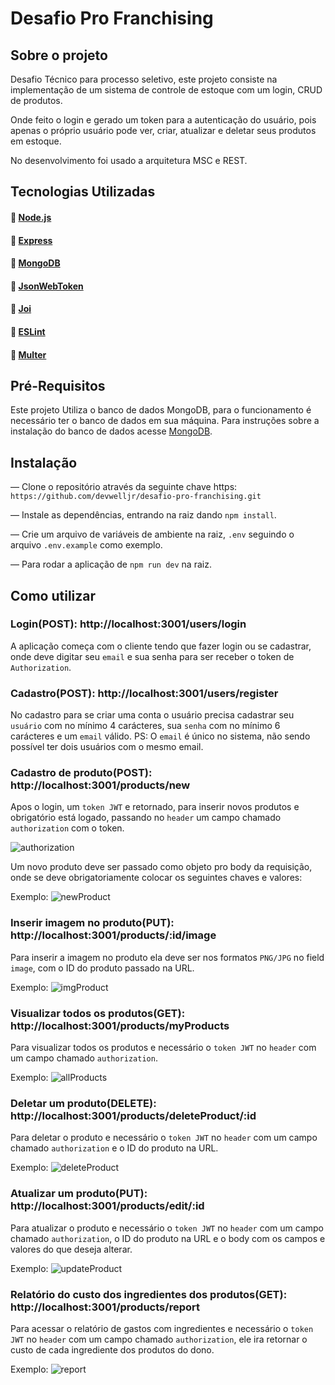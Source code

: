 # Desafio Pro Franchising

## Sobre o projeto

Desafio Técnico para processo seletivo, este projeto consiste na implementação de um sistema de controle de estoque com um login, CRUD de produtos.

Onde feito o login e gerado um token para a autenticação do usuário, pois apenas o próprio usuário pode ver, criar, atualizar e deletar seus produtos em estoque.

No desenvolvimento foi usado a arquitetura MSC e REST.

## Tecnologias Utilizadas

#### :link: [Node.js](https://nodejs.org/en/)
#### :link: [Express](https://expressjs.com/pt-br/)
#### :link: [MongoDB](https://docs.mongodb.com/)
#### :link: [JsonWebToken](https://jwt.io/introduction)
#### :link: [Joi](https://joi.dev/api/?v=17.5.0)
#### :link: [ESLint](https://eslint.org/)
#### :link: [Multer](https://www.npmjs.com/package/multer)

## Pré-Requisitos

Este projeto Utiliza o banco de dados MongoDB, para o funcionamento é necessário ter o banco de dados em sua máquina. Para instruções sobre a instalação do banco de dados acesse [MongoDB](https://docs.mongodb.com/manual/installation/).

## Instalação

— Clone o repositório através da seguinte chave https: `https://github.com/devwelljr/desafio-pro-franchising.git`

— Instale as dependências, entrando na raiz dando `npm install`.

— Crie um arquivo de variáveis de ambiente na raiz, `.env` seguindo o arquivo `.env.example` como exemplo.

— Para rodar a aplicação de `npm run dev` na raiz.

## Como utilizar

### Login(POST): http://localhost:3001/users/login

A aplicação começa com o cliente tendo que fazer login ou se cadastrar, onde deve digitar seu `email` e sua senha para ser receber o token de `Authorization`.

### Cadastro(POST): http://localhost:3001/users/register

No cadastro para se criar uma conta o usuário precisa cadastrar seu `usuário` com no mínimo 4 carácteres, sua `senha` com no mínimo 6 carácteres e um `email` válido.
PS: O `email` é único no sistema, não sendo possível ter dois usuários com o mesmo email.

### Cadastro de produto(POST): http://localhost:3001/products/new

Apos o login, um `token JWT` e retornado, para inserir novos produtos e obrigatório está logado, passando no `header` um campo chamado `authorization` com o token.

![authorization](./src/images/authorization.png)

Um novo produto deve ser passado como objeto pro body da requisição, onde se deve obrigatoriamente colocar os seguintes chaves e valores:

Exemplo:
![newProduct](./src/images/newProduct.png)

### Inserir imagem no produto(PUT): http://localhost:3001/products/:id/image

Para inserir a imagem no produto ela deve ser nos formatos `PNG/JPG` no field `image`, com o ID do produto passado na URL.

Exemplo:
![imgProduct](./src/images/newImg.png)

### Visualizar todos os produtos(GET): http://localhost:3001/products/myProducts

Para visualizar todos os produtos e necessário o `token JWT` no `header` com um campo chamado `authorization`.

Exemplo:
![allProducts](./src/images/allProducts.png)

### Deletar um produto(DELETE): http://localhost:3001/products/deleteProduct/:id

Para deletar o produto e necessário o `token JWT` no `header` com um campo chamado `authorization` e o ID do produto na URL.

Exemplo:
![deleteProduct](./src/images/deleteProduct.png)

### Atualizar um produto(PUT): http://localhost:3001/products/edit/:id

Para atualizar o produto e necessário o `token JWT` no `header` com um campo chamado `authorization`, o ID do produto na URL e o body com os campos e valores do que deseja alterar.

Exemplo:
![updateProduct](./src/images/updateProduct.png)

### Relatório do custo dos ingredientes dos produtos(GET): http://localhost:3001/products/report

Para acessar o relatório de gastos com ingredientes e necessário o `token JWT` no `header` com um campo chamado `authorization`, ele ira retornar o custo de cada ingrediente dos produtos do dono.

Exemplo:
![report](./src/images/report.png)
